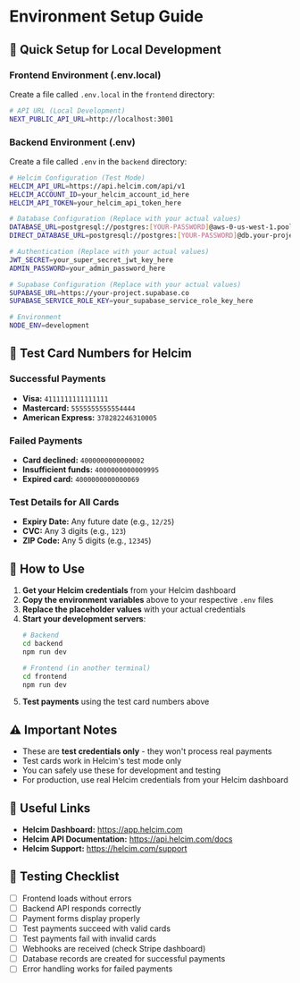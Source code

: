 # Environment Setup Guide

## 🔧 Quick Setup for Local Development

### Frontend Environment (.env.local)

Create a file called `.env.local` in the `frontend` directory:

```bash
# API URL (Local Development)
NEXT_PUBLIC_API_URL=http://localhost:3001
```

### Backend Environment (.env)

Create a file called `.env` in the `backend` directory:

```bash
# Helcim Configuration (Test Mode)
HELCIM_API_URL=https://api.helcim.com/api/v1
HELCIM_ACCOUNT_ID=your_helcim_account_id_here
HELCIM_API_TOKEN=your_helcim_api_token_here

# Database Configuration (Replace with your actual values)
DATABASE_URL=postgresql://postgres:[YOUR-PASSWORD]@aws-0-us-west-1.pooler.supabase.com:6543/postgres
DIRECT_DATABASE_URL=postgresql://postgres:[YOUR-PASSWORD]@db.your-project.supabase.co:5432/postgres

# Authentication (Replace with your actual values)
JWT_SECRET=your_super_secret_jwt_key_here
ADMIN_PASSWORD=your_admin_password_here

# Supabase Configuration (Replace with your actual values)
SUPABASE_URL=https://your-project.supabase.co
SUPABASE_SERVICE_ROLE_KEY=your_supabase_service_role_key_here

# Environment
NODE_ENV=development
```

## 🧪 Test Card Numbers for Helcim

### Successful Payments
- **Visa:** `4111111111111111`
- **Mastercard:** `5555555555554444`
- **American Express:** `378282246310005`

### Failed Payments
- **Card declined:** `4000000000000002`
- **Insufficient funds:** `4000000000009995`
- **Expired card:** `4000000000000069`

### Test Details for All Cards
- **Expiry Date:** Any future date (e.g., `12/25`)
- **CVC:** Any 3 digits (e.g., `123`)
- **ZIP Code:** Any 5 digits (e.g., `12345`)

## 🚀 How to Use

1. **Get your Helcim credentials** from your Helcim dashboard
2. **Copy the environment variables** above to your respective `.env` files
3. **Replace the placeholder values** with your actual credentials
4. **Start your development servers**:
   ```bash
   # Backend
   cd backend
   npm run dev
   
   # Frontend (in another terminal)
   cd frontend
   npm run dev
   ```
5. **Test payments** using the test card numbers above

## ⚠️ Important Notes

- These are **test credentials only** - they won't process real payments
- Test cards work in Helcim's test mode only
- You can safely use these for development and testing
- For production, use real Helcim credentials from your Helcim dashboard

## 🔗 Useful Links

- **Helcim Dashboard:** https://app.helcim.com
- **Helcim API Documentation:** https://api.helcim.com/docs
- **Helcim Support:** https://helcim.com/support

## 📝 Testing Checklist

- [ ] Frontend loads without errors
- [ ] Backend API responds correctly
- [ ] Payment forms display properly
- [ ] Test payments succeed with valid cards
- [ ] Test payments fail with invalid cards
- [ ] Webhooks are received (check Stripe dashboard)
- [ ] Database records are created for successful payments
- [ ] Error handling works for failed payments 
